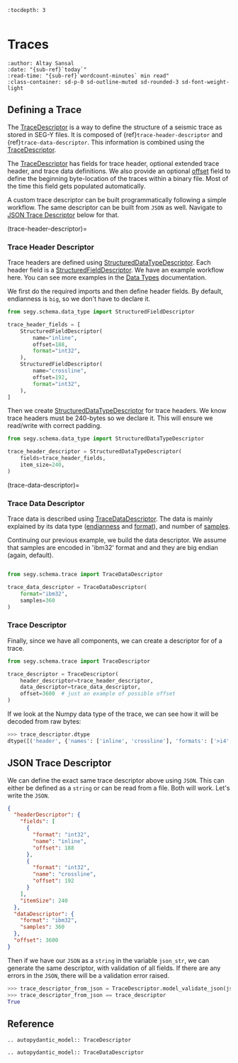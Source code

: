 ```{eval-rst}
:tocdepth: 3
```

```{currentModule} segy.schema.trace

```

# Traces

```{article-info}
:author: Altay Sansal
:date: "{sub-ref}`today`"
:read-time: "{sub-ref}`wordcount-minutes` min read"
:class-container: sd-p-0 sd-outline-muted sd-rounded-3 sd-font-weight-light
```

## Defining a Trace

The [TraceDescriptor] is a way to define the structure of a seismic trace
as stored in SEG-Y files. It is composed of {ref}`trace-header-descriptor`
and {ref}`trace-data-descriptor`. This information is combined using the
[TraceDescriptor].

The [TraceDescriptor] has fields for trace header, optional extended trace
header, and trace data definitions. We also provide an optional [offset]
field to define the beginning byte-location of the traces within a binary
file. Most of the time this field gets populated automatically.

A custom trace descriptor can be built programmatically following a simple
workflow. The same descriptor can be built from `JSON` as well. Navigate to
[JSON Trace Descriptor](#json-trace-descriptor) below for that.

(trace-header-descriptor)=

### Trace Header Descriptor

Trace headers are defined using [StructuredDataTypeDescriptor]. Each header
field is a [StructuredFieldDescriptor]. We have an example workflow here. You
can see more examples in the [Data Types](#data_type) documentation.

We first do the required imports and then define header fields. By default,
endianness is `big`, so we don't have to declare it.

```python
from segy.schema.data_type import StructuredFieldDescriptor

trace_header_fields = [
    StructuredFieldDescriptor(
        name="inline",
        offset=188,
        format="int32",
    ),
    StructuredFieldDescriptor(
        name="crossline",
        offset=192,
        format="int32",
    ),
]
```

Then we create [StructuredDataTypeDescriptor] for trace headers. We know trace
headers must be 240-bytes so we declare it. This will ensure we read/write with
correct padding.

```python
from segy.schema.data_type import StructuredDataTypeDescriptor

trace_header_descriptor = StructuredDataTypeDescriptor(
    fields=trace_header_fields,
    item_size=240,
)
```

(trace-data-descriptor)=

### Trace Data Descriptor

Trace data is described using [TraceDataDescriptor](#TraceDataDescriptor).
The data is mainly explained by its data type ([endianness] and [format]),
and number of [samples].

Continuing our previous example, we build the data descriptor. We assume
that samples are encoded in 'ibm32' format and and they are big endian
(again, default).

```python

from segy.schema.trace import TraceDataDescriptor

trace_data_descriptor = TraceDataDescriptor(
    format="ibm32",
    samples=360
)
```

### Trace Descriptor

Finally, since we have all components, we can create a descriptor for of a trace.

```python
from segy.schema.trace import TraceDescriptor

trace_descriptor = TraceDescriptor(
    header_descriptor=trace_header_descriptor,
    data_descriptor=trace_data_descriptor,
    offset=3600  # just an example of possible offset
)
```

If we look at the Numpy data type of the trace, we can see how it
will be decoded from raw bytes:

```python
>>> trace_descriptor.dtype
dtype([('header', {'names': ['inline', 'crossline'], 'formats': ['>i4', '>i4'], 'offsets': [188, 192], 'itemsize': 240}), ('data', '>u4', (360,))])
```

## JSON Trace Descriptor

We can define the exact same trace descriptor above using `JSON`. This can either
be defined as a `string` or can be read from a file. Both will work. Let's write
the `JSON`.

```json
{
  "headerDescriptor": {
    "fields": [
      {
        "format": "int32",
        "name": "inline",
        "offset": 188
      },
      {
        "format": "int32",
        "name": "crossline",
        "offset": 192
      }
    ],
    "itemSize": 240
  },
  "dataDescriptor": {
    "format": "ibm32",
    "samples": 360
  },
  "offset": 3600
}
```

Then if we have our `JSON` as a `string` in the variable `json_str`, we can
generate the same descriptor, with validation of all fields. If there are any
errors in the `JSON`, there will be a validation error raised.

```python
>>> trace_descriptor_from_json = TraceDescriptor.model_validate_json(json_str)
>>> trace_descriptor_from_json == trace_descriptor
True
```

[tracedescriptor]: #TraceDescriptor
[offset]: #TraceDescriptor.offset
[structureddatatypedescriptor]: #StructuredDataTypeDescriptor
[structuredfielddescriptor]: #StructuredFieldDescriptor
[endianness]: #Endianness
[format]: #TraceDataDescriptor.format
[samples]: #TraceDataDescriptor.samples

## Reference

```{eval-rst}
.. autopydantic_model:: TraceDescriptor
```

```{eval-rst}
.. autopydantic_model:: TraceDataDescriptor
```
